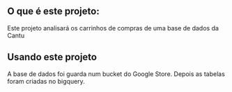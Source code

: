 ## O que é este projeto:
Este projeto analisará os carrinhos de compras de uma base de dados da Cantu

## Usando este projeto
A base de dados foi guarda num bucket do Google Store. Depois as tabelas foram criadas no bigquery.